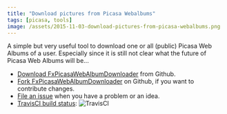 ```yaml
---
title: "Download pictures from Picasa Webalbums"
tags: [picasa, tools]
image: /assets/2015-11-03-download-pictures-from-picasa-webalbums.png
---
```


A simple but very useful tool to download one or all (public) Picasa Web Albums of a user.
Especially since it is still not clear what the future of Picasa Web Albums will be...

<!--more-->

* [Download FxPicasaWebAlbumDownloader](https://github.com/WimObiwan/FxPicasaWebAlbumDownloader/releases/latest) from Github.
* [Fork FxPicasaWebAlbumDownloader](https://github.com/WimObiwan/FxPicasaWebAlbumDownloader/releases/latest) on Github, if you want to contribute changes.
* [File an issue](https://github.com/WimObiwan/FxPicasaWebAlbumDownloader/issues) when you have a problem or an idea.
* [TravisCI build status](https://travis-ci.org/WimObiwan/FxPicasaWebAlbumDownloader): ![TravisCI](https://travis-ci.org/WimObiwan/FxPicasaWebAlbumDownloader.svg?branch=master)

